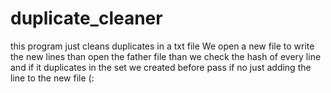 # duplicate_cleaner
this program just cleans duplicates in a txt file
We open a new file to write the new lines
than open the father file
than we check the hash of every line and if it duplicates in the set we created before
pass if no just adding the line to the new file (:
